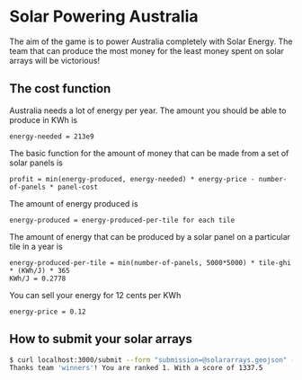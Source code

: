 # Solar Powering Australia

The aim of the game is to power Australia completely with Solar Energy.
The team that can produce the most money for the least money spent on solar arrays will be victorious!

## The cost function
Australia needs a lot of energy per year. The amount you should be able to produce in KWh is
```
energy-needed = 213e9
```

The basic function for the amount of money that can be made from a set of solar panels is
```
profit = min(energy-produced, energy-needed) * energy-price - number-of-panels * panel-cost
```

The amount of energy produced is
```
energy-produced = energy-produced-per-tile for each tile
```

The amount of energy that can be produced by a solar panel on a particular tile in a year is
```
energy-produced-per-tile = min(number-of-panels, 5000*5000) * tile-ghi * (KWh/J) * 365
KWh/J = 0.2778
```

You can sell your energy for 12 cents per KWh
```
energy-price = 0.12
```

## How to submit your solar arrays

```bash
$ curl localhost:3000/submit --form "submission=@solararrays.geojson" --form "team=winners"
Thanks team 'winners'! You are ranked 1. With a score of 1337.5
```
